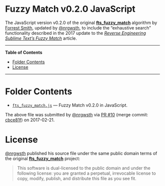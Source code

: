 # Fuzzy Match v0.2.0 JavaScript

The JavaScript version v0.2.0 of the original __[fts_fuzzy_match]__ algorithm by [Forrest Smith], updated by [@nrgwsth], to include the “exhaustive search” functionality described in the 2017 update to the _[Reverse Engineering Sublime Text’s Fuzzy Match]_ article.



-----

**Table of Contents**

<!-- MarkdownTOC autolink="true" bracket="round" autoanchor="false" lowercase="only_ascii" uri_encoding="true" levels="1,2,3" -->

- [Folder Contents](#folder-contents)
- [License](#license)

<!-- /MarkdownTOC -->

-----

# Folder Contents

- [`fts_fuzzy_match.js`](./fts_fuzzy_match.js) — Fuzzy Match v0.2.0 in JavaScript.

The above file was submitted by [@nrgwsth] via [PR #10] (merge commit: [cbce81f]) on 2017-02-21.

# License

[@nrgwsth] published his source file under the same public domain terms of the original __[fts_fuzzy_match]__ project:

> This software is dual-licensed to the public domain and under the following license: you are granted a perpetual, irrevocable license to copy, modify, publish, and distribute this file as you see fit.


<!-----------------------------------------------------------------------------
                               REFERENCE LINKS
------------------------------------------------------------------------------>

<!-- libraries -->

[lib_fts]: https://github.com/forrestthewoods/lib_fts
[fts_fuzzy_match]: https://github.com/forrestthewoods/lib_fts

<!-- articles -->

[Reverse Engineering Sublime Text’s Fuzzy Match]: https://www.forrestthewoods.com/blog/reverse_engineering_sublime_texts_fuzzy_match/ "Read Forrest Smith's article"

<!-- people -->

[Forrest Smith]: https://github.com/forrestthewoods "View Forrest Smith's GitHub profile"
[@nrgwsth]: https://github.com/nrgwsth "View @nrgwsth's GitHub profile"

<!-- FTS Fuzzy Match  -------------------------------------------------------->

<!-- PRs & commits  -->

[cbce81f]: https://github.com/tajmone/fuzzy-search/commit/cbce81fd4ba6cb54dc888c54da78c9558e5df022
[PR #10]: https://github.com/tajmone/fuzzy-search/pull/10 "View original pull request"


<!-- EOF -->